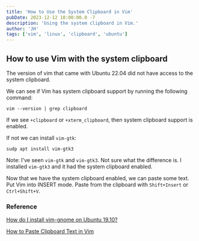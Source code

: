 ```yaml
---
title: 'How to Use the System Clipboard in Vim'
pubDate: 2023-12-12 10:00:00.0 -7
description: 'Using the system clipboard in Vim.'
author: 'JH'
tags: ['vim', 'linux', 'clipboard', 'ubuntu']
---
```


## How to use Vim with the system clipboard

The version of vim that came with Ubuntu 22.04 did not have access to the system clipboard.

We can see if Vim has system clipboard support by running the following command:

```shell
vim --version | grep clipboard
```

If we see `+clipboard` or `+xterm_clipboard`, then system clipboard support is enabled.

If not we can install `vim-gtk`:

```shell
sudp apt install vim-gtk3
```

Note: I've seen `vim-gtk` and `vim-gtk3`. Not sure what the difference is. I installed `vim-gtk3` and it had the system clipboard enabled.

Now that we have the system clipboard enabled, we can paste some text. Put Vim into INSERT mode. Paste from the clipboard with `Shift+Insert` or `Ctrl+Shift+V`.

### Reference

[How do I install vim-gnome on Ubuntu 19.10?](https://askubuntu.com/questions/1208159/how-do-i-install-vim-gnome-on-ubuntu-19-10) 

[How to Paste Clipboard Text in Vim](https://codingissimple.com/how-to-paste-clipboard-text-in-vim/)

